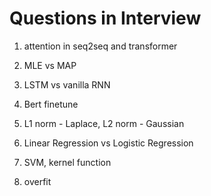 # Questions in Interview

1. attention in seq2seq and transformer

2. MLE vs MAP

3. LSTM vs vanilla RNN

4. Bert finetune

5. L1 norm - Laplace, L2 norm - Gaussian

6. Linear Regression vs Logistic Regression

7. SVM, kernel function

8. overfit